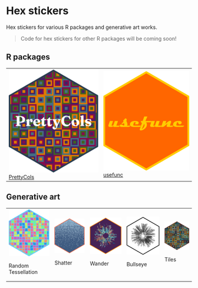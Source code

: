 # Hex stickers

Hex stickers for various R packages and generative art works.

> Code for hex stickers for other R packages will be coming soon!

## R packages

<table>
<tr>
<td>
<img src="/PrettyCols/logo.png" width="100%"><br /><a href="https://github.com/nrennie/PrettyCols">PrettyCols</a>
</td>
<td>
<img src="/usefunc/logo.png" width="100%"><br /><a href="https://github.com/nrennie/usefunc">usefunc</a>
</td>
</tr>
</table>

## Generative art

<table>
<tr>
<td>
<img src="/Rtistry/random_tessellation.png" width="100%"><br /><p>Random Tessellation</p>
</td>
<td>
<img src="/Rtistry/shatter.png" width="100%"><br /><p>Shatter</p>
</td>
<td>
<img src="/Rtistry/wander.png" width="100%"><br /><p>Wander</p>
</td>
<td>
<img src="/Rtistry/bullseye.png" width="100%"><br /><p>Bullseye</p>
</td>
<td>
<img src="/Rtistry/tiles.png" width="100%"><br /><p>Tiles</p>
</td>
</tr>
</table>

